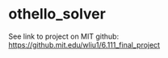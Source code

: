 # othello_solver

See link to project on MIT github:
https://github.mit.edu/wliu1/6.111_final_project

